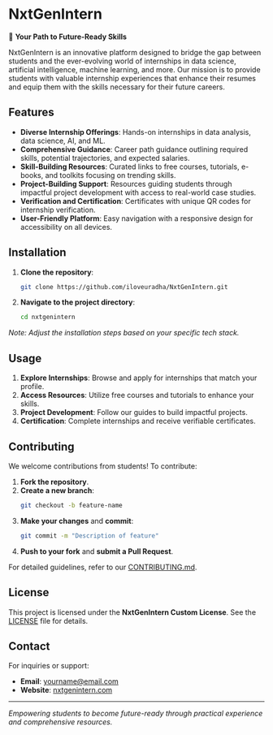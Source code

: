 
# NxtGenIntern

🚀 **Your Path to Future-Ready Skills**

NxtGenIntern is an innovative platform designed to bridge the gap between students and the ever-evolving world of internships in data science, artificial intelligence, machine learning, and more. Our mission is to provide students with valuable internship experiences that enhance their resumes and equip them with the skills necessary for their future careers.

## Features

- **Diverse Internship Offerings**: Hands-on internships in data analysis, data science, AI, and ML.
- **Comprehensive Guidance**: Career path guidance outlining required skills, potential trajectories, and expected salaries.
- **Skill-Building Resources**: Curated links to free courses, tutorials, e-books, and toolkits focusing on trending skills.
- **Project-Building Support**: Resources guiding students through impactful project development with access to real-world case studies.
- **Verification and Certification**: Certificates with unique QR codes for internship verification.
- **User-Friendly Platform**: Easy navigation with a responsive design for accessibility on all devices.

## Installation

1. **Clone the repository**:
   ```bash
   git clone https://github.com/iloveuradha/NxtGenIntern.git
   ```
2. **Navigate to the project directory**:
   ```bash
   cd nxtgenintern


*Note: Adjust the installation steps based on your specific tech stack.*

## Usage

1. **Explore Internships**: Browse and apply for internships that match your profile.
2. **Access Resources**: Utilize free courses and tutorials to enhance your skills.
3. **Project Development**: Follow our guides to build impactful projects.
4. **Certification**: Complete internships and receive verifiable certificates.

## Contributing

We welcome contributions from students! To contribute:

1. **Fork the repository**.
2. **Create a new branch**:
   ```bash
   git checkout -b feature-name
   ```
3. **Make your changes** and **commit**:
   ```bash
   git commit -m "Description of feature"
   ```
4. **Push to your fork** and **submit a Pull Request**.

For detailed guidelines, refer to our [CONTRIBUTING.md](CONTRIBUTING.md).

## License

This project is licensed under the **NxtGenIntern Custom License**. See the [LICENSE](LICENSE) file for details.

## Contact

For inquiries or support:

- **Email**: [yourname@email.com](mailto:dhanushr@nxtgenintern.com)
- **Website**: [nxtgenintern.com](https://nxtgenintern.com)


---

*Empowering students to become future-ready through practical experience and comprehensive resources.*

```

